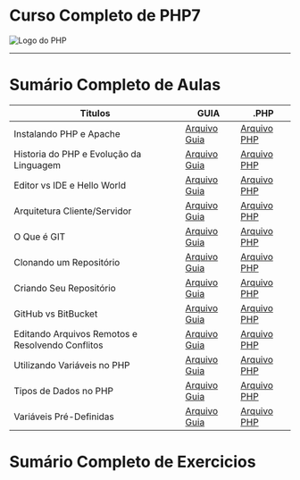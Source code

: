 # Curso Completo de PHP7

<img src="https://10pearls.com/wp-content/uploads/2023/06/PHP-Development-Banner-scaled.jpg" alt="Logo do PHP"></img>

---

# Sumário Completo de Aulas

| Titulos                                          | GUIA                                          | .PHP                                                        |
| ------------------------------------------------ | --------------------------------------------- | ----------------------------------------------------------- |
| Instalando PHP e Apache                          | [Arquivo Guia](./php.AULAS/aula.002/#)        | [Arquivo PHP](./php.AULAS/aula.002/php.INSTALACAO.yaml)     |
| Historia do PHP e Evolução da Linguagem          | [Arquivo Guia](./php.AULAS/aula.001/#)        | [Arquivo PHP](./php.AULAS/aula.001/php.HISTORIA.yaml)       |
| Editor vs IDE e Hello World                      | [Arquivo Guia](./php.AULAS/aula.003/#)        | [Arquivo PHP](#)                                            |
| Arquitetura Cliente/Servidor                     | [Arquivo Guia](./php.AULAS/aula.004/#)        | [Arquivo PHP](./php.AULAS/aula.004/php.ClientServidor.yaml) |
| O Que é GIT                                      | [Arquivo Guia](#)                             | [Arquivo PHP](./php.AULAS/aula.005/php.ENTENDENDOGIT.yaml)  |
| Clonando um Repositório                          | [Arquivo Guia](./php.AULAS/aula006/README.md) | [Arquivo PHP](#)                                            |
| Criando Seu Repositório                          | [Arquivo Guia](./php.AULAS/aula007/README.md) | [Arquivo PHP](#)                                            |
| GitHub vs BitBucket                              | [Arquivo Guia](./php.AULAS/aula007/README.md) | [Arquivo PHP](#)                                            |
| Editando Arquivos Remotos e Resolvendo Conflitos | [Arquivo Guia](./php.AULAS/aula007/README.md) | [Arquivo PHP](#)                                            |
| Utilizando Variáveis no PHP                      | [Arquivo Guia](#)                             | [Arquivo PHP](./php.AULAS/aula010/main.php)                 |
| Tipos de Dados no PHP                            | [Arquivo Guia](./php.AULAS/aula011/README.md) | [Arquivo PHP](./php.AULAS/aula011/main.php)                 |
| Variáveis Pré-Definidas                          | [Arquivo Guia](./php.AULAS/aula012/README.md) | [Arquivo PHP](./php.AULAS/aula012/main.php)                 |

# Sumário Completo de Exercicios